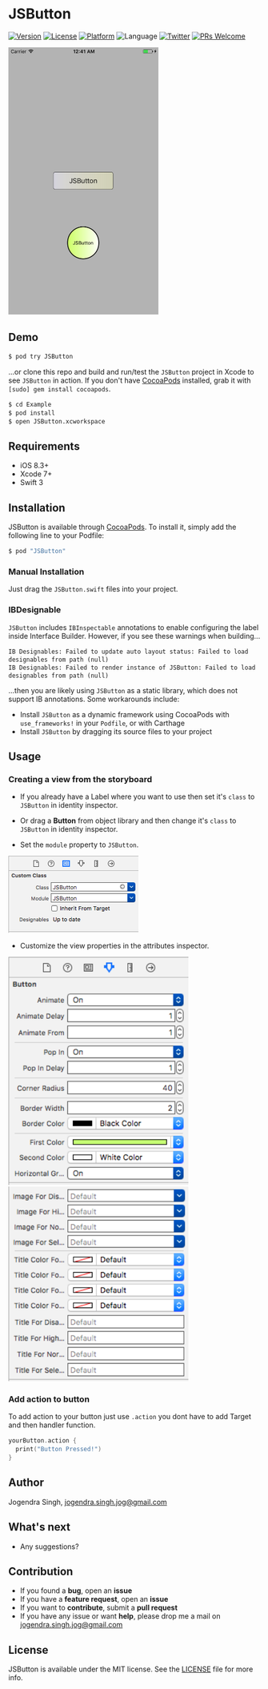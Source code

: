 # JSButton
[![Version](https://img.shields.io/cocoapods/v/JSButton.svg?style=flat)](http://cocoapods.org/pods/JSButton)
[![License](https://img.shields.io/cocoapods/l/JSButton.svg?style=flat)](http://cocoapods.org/pods/JSButton)
[![Platform](https://img.shields.io/cocoapods/p/JSButton.svg?style=flat)](http://cocoapods.org/pods/JSButton)
![Language](https://img.shields.io/badge/language-Swift%203-orange.svg)
[![Twitter](https://img.shields.io/badge/twitter-@imjog24-blue.svg?style=flat)](https://twitter.com/imjog24)
[![PRs Welcome](https://img.shields.io/badge/PRs-welcome-brightgreen.svg?style=flat-square)](http://makeapullrequest.com)

<img src="https://github.com/imjog/JSButton/blob/master/Example/jsbuttonss.png" width="300">

## Demo

```bash
$ pod try JSButton
```

...or clone this repo and build and run/test the `JSButton` project in Xcode to see `JSButton` in action. If you don't have [CocoaPods](http://cocoapods.org) installed, grab it with `[sudo] gem install cocoapods`.

```bash
$ cd Example
$ pod install
$ open JSButton.xcworkspace
```

## Requirements
- iOS 8.3+
- Xcode 7+
- Swift 3

## Installation

JSButton is available through [CocoaPods](http://cocoapods.org). To install
it, simply add the following line to your Podfile:

```ruby
$ pod "JSButton"
```
### Manual Installation

Just drag the `JSButton.swift` files into your project.

### IBDesignable

`JSButton` includes `IBInspectable` annotations to enable configuring the label inside Interface Builder. However, if you see these warnings when building...

```
IB Designables: Failed to update auto layout status: Failed to load designables from path (null)
IB Designables: Failed to render instance of JSButton: Failed to load designables from path (null)
```

...then you are likely using `JSButton` as a static library, which does not support IB annotations. Some workarounds include:

- Install `JSButton` as a dynamic framework using CocoaPods with `use_frameworks!` in your `Podfile`, or with Carthage
- Install `JSButton` by dragging its source files to your project

## Usage
### Creating a view from the storyboard

- If you already have a Label where you want to use then set it's `class` to `JSButton` in identity inspector.

- Or drag a **Button** from object library and then change it's `class` to `JSButton` in identity inspector.

- Set the `module` property to `JSButton`.

<img
src='https://github.com/imjog/JSButton/blob/master/Example/jsbuttonclass.png' width='260' alt='Add JSButton to storyboard'>

- Customize the view properties in the attributes inspector.

<img
src='https://github.com/imjog/JSButton/blob/master/Example/jsbuttondesignable.png' width='360' alt='Attributes inspector'>
<img
src='https://github.com/imjog/JSButton/blob/master/Example/jsbutton1.0.0-features.png' width='360' alt='Attributes inspector'>

### Add action to button
To add action to your button just use `.action` you dont have to add Target and then handler function.
```swift
yourButton.action {
  print("Button Pressed!")
}
```

## Author

Jogendra Singh, jogendra.singh.jog@gmail.com

## What's next

- Any suggestions?

## Contribution

- If you found a **bug**, open an **issue**
- If you have a **feature request**, open an **issue**
- If you want to **contribute**, submit a **pull request**
- If you have any issue or want **help**, please drop me a mail on jogendra.singh.jog@gmail.com

## License

JSButton is available under the MIT license. See the [LICENSE](https://github.com/imjog/JSButton/blob/master/LICENSE) file for more info.

